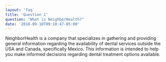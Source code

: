 ```yaml
---
layout: 'faq'
title: 'Question 1'
question: "What is NeighborHealth?"
date: '2018-09-10T09:10:47-05:00'
---
```


NeighborHealth is a company that specializes in gathering and providing general information regarding the availability of dental services outside the USA and Canada, specifically Mexico. This information is intended to help you make informed decisions regarding dental treatment options available.